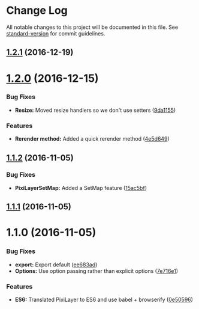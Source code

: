 # Change Log

All notable changes to this project will be documented in this file. See [standard-version](https://github.com/conventional-changelog/standard-version) for commit guidelines.

<a name="1.2.1"></a>
## [1.2.1](https://github.com/RishabhJain96/pixijs-map-layer/compare/v1.2.0...v1.2.1) (2016-12-19)



<a name="1.2.0"></a>
# [1.2.0](https://github.com/RishabhJain96/pixijs-map-layer/compare/v1.1.2...v1.2.0) (2016-12-15)


### Bug Fixes

* **Resize:** Moved resize handlers so we don't use setters ([9da1155](https://github.com/RishabhJain96/pixijs-map-layer/commit/9da1155))


### Features

* **Rerender method:** Added a quick rerender method ([4e5d649](https://github.com/RishabhJain96/pixijs-map-layer/commit/4e5d649))



<a name="1.1.2"></a>
## [1.1.2](https://github.com/RishabhJain96/pixijs-map-layer/compare/v1.1.1...v1.1.2) (2016-11-05)


### Bug Fixes

* **PixiLayerSetMap:** Added a SetMap feature ([15ac5bf](https://github.com/RishabhJain96/pixijs-map-layer/commit/15ac5bf))



<a name="1.1.1"></a>
## [1.1.1](https://github.com/RishabhJain96/pixijs-map-layer/compare/v1.1.0...v1.1.1) (2016-11-05)



<a name="1.1.0"></a>
# 1.1.0 (2016-11-05)


### Bug Fixes

* **export:** Export default ([ee683ad](https://github.com/RishabhJain96/pixijs-map-layer/commit/ee683ad))
* **Options:** Use option passing rather than explicit options ([7e716e1](https://github.com/RishabhJain96/pixijs-map-layer/commit/7e716e1))


### Features

* **ES6:** Translated PixiLayer to ES6 and use babel + browserify ([0e50596](https://github.com/RishabhJain96/pixijs-map-layer/commit/0e50596))
